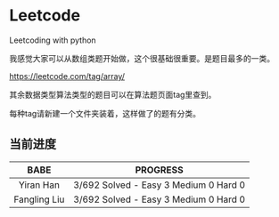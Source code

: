 # Leetcode
Leetcoding with python

我感觉大家可以从数组类题开始做，这个很基础很重要。是题目最多的一类。

https://leetcode.com/tag/array/

其余数据类型算法类型的题目可以在算法题页面tag里查到。

每种tag请新建一个文件夹装着，这样做了的题有分类。



## 当前进度

|     BABE      | PROGRESS                              |
| :-----------: | ------------------------------------- |
|   Yiran Han   | 3/692 Solved - Easy 3 Medium 0 Hard 0 |
| Fangling Liu  | 3/692 Solved - Easy 3 Medium 0 Hard 0 |



